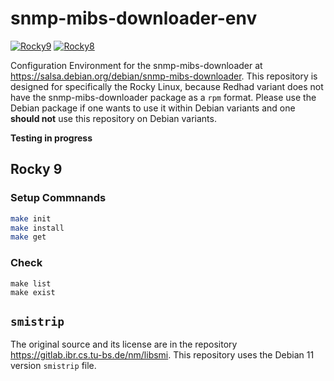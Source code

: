 # snmp-mibs-downloader-env
[![Rocky9](https://github.com/jeonghanlee/snmp-mibs-downloader-env/actions/workflows/rocky9.yml/badge.svg)](https://github.com/jeonghanlee/snmp-mibs-downloader-env/actions/workflows/rocky9.yml)
[![Rocky8](https://github.com/jeonghanlee/snmp-mibs-downloader-env/actions/workflows/rocky8.yml/badge.svg)](https://github.com/jeonghanlee/snmp-mibs-downloader-env/actions/workflows/rocky8.yml)

Configuration Environment for the snmp-mibs-downloader at <https://salsa.debian.org/debian/snmp-mibs-downloader>. This repository is designed for specifically the Rocky Linux, because Redhad variant does not have the snmp-mibs-downloader package as a `rpm` format. Please use the Debian package if one wants to use it within Debian variants and one **should not** use this repository on Debian variants.

**Testing in progress**

## Rocky 9

### Setup Commnands


```bash
make init
make install
make get
```

### Check 

```
make list
make exist
```

## ``smistrip``

The original source and its license are in the repository <https://gitlab.ibr.cs.tu-bs.de/nm/libsmi>. This repository uses the Debian 11 version `smistrip` file.
